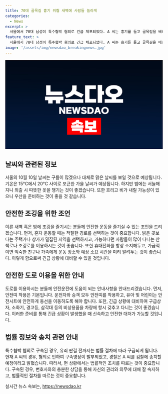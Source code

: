```yaml
---
title: 70대 골목길 흉기 위협 새벽에 사람들 놀라게
categories:
  - News
excerpt: >
  서울에서 70대 남성이 특수협박 혐의로 긴급 체포되었다. A 씨는 흉기를 들고 골목길을 배회하며 불특정 다수 행인을 위협했으나 경찰의 신고로 검거됐다. 피해자는 없었고 A 씨는 화가 나서 그랬다고 진술했다. 법원은 구속영장을 발부하고 A 씨는 이번 주에 검찰에 송치될 예정이다.
feature_text: >
  서울에서 70대 남성이 특수협박 혐의로 긴급 체포되었다. A 씨는 흉기를 들고 골목길을 배회하며 불특정 다수 행인을 위협했으나 경찰의 신고로 검거됐다. 피해자는 없었고 A 씨는 화가 나서 그랬다고 진술했다. 법원은 구속영장을 발부하고 A 씨는 이번 주에 검찰에 송치될 예정이다.
image: '/assets/img/newsdao_breakingnews.jpg'
---
```


<p><img src="/assets/img/newsdao_breakingnews.jpg" alt="firstkoreanews 속보" /></p>

<h2 data-ke-size="size26">날씨와 관련된 정보</h2>

<p data-ke-size="size16">서울의 10월 10일 날씨는 구름이 많겠으나 대체로 맑은 날씨를 보일 것으로 예상됩니다. 기온은 15°C에서 20°C 사이로 포근한 가을 날씨가 예상됩니다. 하지만 밤에는 서늘해지니 외출 시 따뜻한 옷을 챙기는 것이 좋겠습니다. 또한 흐리고 비가 내릴 가능성이 있으니 우산을 준비하는 것이 좋을 것 같습니다.</p>

<h2 data-ke-size="size26">안전한 조깅을 위한 조언</h2>

<p data-ke-size="size16">이른 새벽 혹은 밤에 조깅을 즐기시는 분들께 안전한 운동을 즐기실 수 있는 조언을 드리겠습니다. 먼저, 혼자 운동할 때는 적절한 경로를 선택하는 것이 중요합니다. 밝은 곳보다는 주택가나 상가가 밀집된 지역을 선택하시고, 가능하다면 사람들이 많이 다니는 산책로나 조깅로를 이용하시는 것이 좋습니다. 또한 휴대전화를 항상 소지해두고, 가급적이면 익숙한 친구나 가족에게 운동 장소와 예상 소요 시간을 미리 알려두는 것이 좋습니다. 이렇게 함으로써 긴급 상황에 대비할 수 있을 것입니다.</p>

<h2 data-ke-size="size26">안전한 도로 이용을 위한 안내</h2>

<p data-ke-size="size16">도로를 이용하시는 분들께 안전운전에 도움이 되는 안내사항을 안내드리겠습니다. 먼저, 안전띠 착용은 기본입니다. 운전자와 승객 모두 안전띠를 착용하고, 유아 및 어린이는 안전시트에 안전하게 동선을 이동하도록 해야 합니다. 또한, 긴급 상황에 대비하여 구급상자, 소화기, 경고등, 삼각대 등의 비상용품을 차량에 항시 갖추고 다니는 것이 좋겠습니다. 이러한 준비를 통해 긴급 상황이 발생했을 때 신속하고 안전한 대처가 가능할 것입니다.</p>

<h2 data-ke-size="size26">법률 정보와 송치 관련 안내</h2>

<p data-ke-size="size16">특수협박 혐의로 구속된 경우, 유죄 판결 전까지는 법률 절차에 따라 구금되게 됩니다. 현재 A 씨의 경우, 혐의로 인하여 구속영장이 발부되었고, 경찰은 A 씨를 검찰에 송치할 예정이라고 밝혔습니다. 따라서, 현 상황에서는 법률적인 조치를 따르는 것이 중요합니다. 구속된 경우, 변호사와의 충분한 상담을 통해 자신의 권리와 의무에 대해 잘 숙지하고, 법률적인 절차를 따르는 것이 중요합니다.</p>
실시간 뉴스 속보는, <a href="https://newsdao.kr" rel="dofollow">https://newsdao.kr</a>


